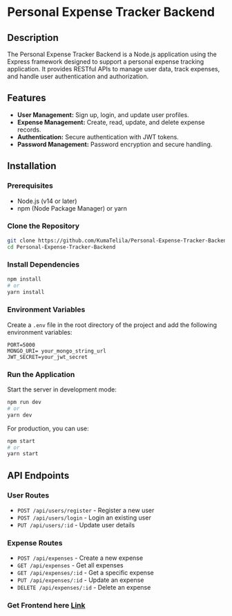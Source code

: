 # Personal Expense Tracker Backend

## Description

The Personal Expense Tracker Backend is a Node.js application using the Express framework designed to support a personal expense tracking application. It provides RESTful APIs to manage user data, track expenses, and handle user authentication and authorization.

## Features

- **User Management:** Sign up, login, and update user profiles.
- **Expense Management:** Create, read, update, and delete expense records.
- **Authentication:** Secure authentication with JWT tokens.
- **Password Management:** Password encryption and secure handling.

## Installation

### Prerequisites

- Node.js (v14 or later)
- npm (Node Package Manager) or yarn

### Clone the Repository

```bash
git clone https://github.com/KumaTelila/Personal-Expense-Tracker-Backend.git
cd Personal-Expense-Tracker-Backend
```

### Install Dependencies

```bash
npm install
# or
yarn install
```

### Environment Variables

Create a `.env` file in the root directory of the project and add the following environment variables:

```
PORT=5000
MONGO_URI= your_mongo_string_url
JWT_SECRET=your_jwt_secret
```

### Run the Application

Start the server in development mode:

```bash
npm run dev
# or
yarn dev
```

For production, you can use:

```bash
npm start
# or
yarn start
```

## API Endpoints

### User Routes

- `POST /api/users/register` - Register a new user
- `POST /api/users/login` - Login an existing user
- `PUT /api/users/:id` - Update user details

### Expense Routes

- `POST /api/expenses` - Create a new expense
- `GET /api/expenses` - Get all expenses
- `GET /api/expenses/:id` - Get a specific expense
- `PUT /api/expenses/:id` - Update an expense
- `DELETE /api/expenses/:id` - Delete an expense

### Get Frontend here [Link](https://github.com/KumaTelila/pet-frontend-mui.git)

